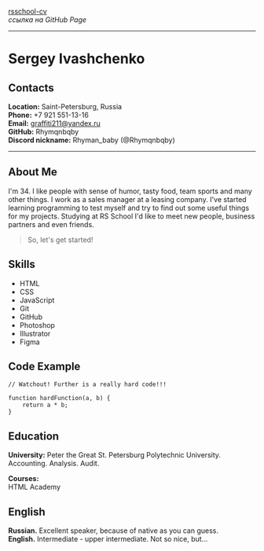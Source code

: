 [rsschool-cv](https://Rhymqnbqby.github.io/rsschool-cv/) <br>
*ссылка на GitHub Page* <br>

***

# Sergey Ivashchenko

## Contacts
**Location:** Saint-Petersburg, Russia <br>
**Phone:** +7 921 551-13-16 <br>
**Email:** graffiti211@yandex.ru <br>
**GitHub:** Rhymqnbqby <br>
**Discord nickname:** Rhyman_baby (@Rhymqnbqby)<br>

***

## About Me
I'm 34. I like people with sense of humor, tasty food, team sports and many other things. I work as a sales manager at a leasing company. 
I've started learning programming to test myself and try to find out some useful things for my projects. 
Studying at RS School I'd like to meet new people, business partners and even friends. <br>

> So, let's get started! <br>

## Skills
* HTML
* CSS
* JavaScript
* Git
* GitHub
* Photoshop
* Illustrator
* Figma
 
## Code Example

``` 
// Watchout! Further is a really hard code!!!

function hardFunction(a, b) {
    return a * b; 
}

```

## Education
**University:** Peter the Great St. Petersburg Polytechnic University.<br>
Accounting. Analysis. Аudit.<br>

**Courses:**<br>
HTML Academy<br>

## English
**Russian.** Excellent speaker, because of native as you can guess.<br>
**English.** Intermediate - upper intermediate. Not so nice, but...